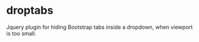 droptabs
========

Jquery plugin for hiding Bootstrap tabs inside a dropdown, when viewport is too small.
